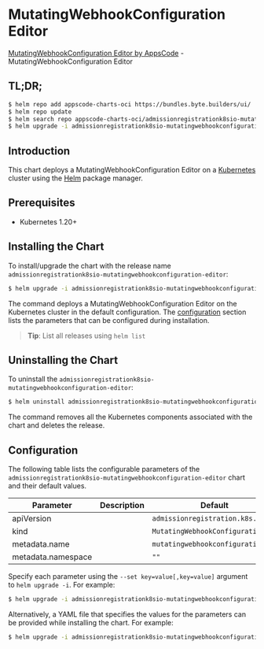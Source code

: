 # MutatingWebhookConfiguration Editor

[MutatingWebhookConfiguration Editor by AppsCode](https://appscode.com) - MutatingWebhookConfiguration Editor

## TL;DR;

```bash
$ helm repo add appscode-charts-oci https://bundles.byte.builders/ui/
$ helm repo update
$ helm search repo appscode-charts-oci/admissionregistrationk8sio-mutatingwebhookconfiguration-editor --version=v0.13.0
$ helm upgrade -i admissionregistrationk8sio-mutatingwebhookconfiguration-editor appscode-charts-oci/admissionregistrationk8sio-mutatingwebhookconfiguration-editor -n default --create-namespace --version=v0.13.0
```

## Introduction

This chart deploys a MutatingWebhookConfiguration Editor on a [Kubernetes](http://kubernetes.io) cluster using the [Helm](https://helm.sh) package manager.

## Prerequisites

- Kubernetes 1.20+

## Installing the Chart

To install/upgrade the chart with the release name `admissionregistrationk8sio-mutatingwebhookconfiguration-editor`:

```bash
$ helm upgrade -i admissionregistrationk8sio-mutatingwebhookconfiguration-editor appscode-charts-oci/admissionregistrationk8sio-mutatingwebhookconfiguration-editor -n default --create-namespace --version=v0.13.0
```

The command deploys a MutatingWebhookConfiguration Editor on the Kubernetes cluster in the default configuration. The [configuration](#configuration) section lists the parameters that can be configured during installation.

> **Tip**: List all releases using `helm list`

## Uninstalling the Chart

To uninstall the `admissionregistrationk8sio-mutatingwebhookconfiguration-editor`:

```bash
$ helm uninstall admissionregistrationk8sio-mutatingwebhookconfiguration-editor -n default
```

The command removes all the Kubernetes components associated with the chart and deletes the release.

## Configuration

The following table lists the configurable parameters of the `admissionregistrationk8sio-mutatingwebhookconfiguration-editor` chart and their default values.

|     Parameter      | Description |                   Default                    |
|--------------------|-------------|----------------------------------------------|
| apiVersion         |             | <code>admissionregistration.k8s.io/v1</code> |
| kind               |             | <code>MutatingWebhookConfiguration</code>    |
| metadata.name      |             | <code>mutatingwebhookconfiguration</code>    |
| metadata.namespace |             | <code>""</code>                              |


Specify each parameter using the `--set key=value[,key=value]` argument to `helm upgrade -i`. For example:

```bash
$ helm upgrade -i admissionregistrationk8sio-mutatingwebhookconfiguration-editor appscode-charts-oci/admissionregistrationk8sio-mutatingwebhookconfiguration-editor -n default --create-namespace --version=v0.13.0 --set apiVersion=admissionregistration.k8s.io/v1
```

Alternatively, a YAML file that specifies the values for the parameters can be provided while
installing the chart. For example:

```bash
$ helm upgrade -i admissionregistrationk8sio-mutatingwebhookconfiguration-editor appscode-charts-oci/admissionregistrationk8sio-mutatingwebhookconfiguration-editor -n default --create-namespace --version=v0.13.0 --values values.yaml
```
